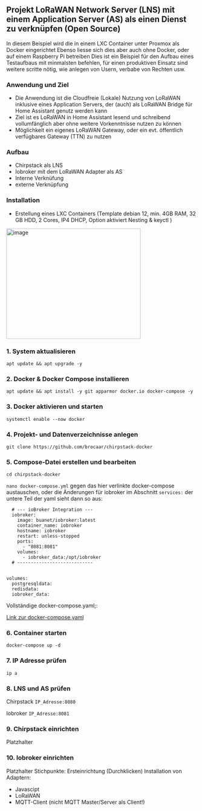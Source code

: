 ## Projekt LoRaWAN Network Server (LNS) mit einem Application Server (AS) als einen Dienst zu verknüpfen (Open Source)

In diesem Beispiel wird die in einem LXC Container unter Proxmox als Docker eingerichtet
Ebenso liesse sich dies aber auch ohne Docker, oder auf einem Raspberry Pi betreiben
Dies ist ein Beispiel für den Aufbau eines Testaufbaus mit minmalsten befehlen, für einen produktiven Einsatz sind weitere scritte nötig, wie anlegen von Usern, verbabe von Rechten usw. 

### Anwendung und Ziel
- Die Anwendung ist die Cloudfreie (Lokale) Nutzung von LoRaWAN inklusive eines Application Servers, der (auch) als LoRaWAN Bridge für Home Assistant genutz werden kann
- Ziel ist es LoRaWAN in Home Assistant lesend und schreibend vollumfänglich aber ohne weitere Vorkenntnisse nutzen zu können
- Möglichkeit ein eigenes LoRaWAN Gateway, oder ein evt. öffentlich verfügbares Gateway (TTN) zu nutzen
  
### Aufbau
- Chirpstack als LNS
- Iobroker mit dem LoRaWAN Adapter als AS
- Interne Verknüfung
- externe Verknüpfung

### Installation
- Erstellung eines LXC Containers (Template debian 12, min. 4GB RAM, 32 GB HDD, 2 Cores, IP4 DHCP, Option aktiviert Nesting & keyctl )
<img width="355" height="292" alt="image" src="https://github.com/user-attachments/assets/f89a59c1-0bbd-422d-8926-c48a31278d14" />


### 1. System aktualisieren
```apt update && apt upgrade -y```

### 2. Docker & Docker Compose installieren
```apt update && apt install -y git apparmor docker.io docker-compose -y```

### 3. Docker aktivieren und starten
```systemctl enable --now docker```

### 4. Projekt- und Datenverzeichnisse anlegen
```git clone https://github.com/brocaar/chirpstack-docker```

### 5. Compose-Datei erstellen und bearbeiten
```cd chirpstack-docker```

```nano docker-compose.yml```
gegen das hier verlinkte docker-compose austauschen, oder die Änderungen für iobroker im Abschnitt ```services:``` 
der untere Teil der yaml sieht dann so aus:
```
  # --- ioBroker Integration ---
  iobroker:
    image: buanet/iobroker:latest
    container_name: iobroker
    hostname: iobroker
    restart: unless-stopped
    ports:
      - "8081:8081"
    volumes:
      - iobroker_data:/opt/iobroker
  # ----------------------------


volumes:
  postgresqldata:
  redisdata:
  iobroker_data:
```
Vollständige docker-compose.yaml;:

[Link zur docker-compose.yaml](https://github.com/J-Paul0815/SmartHome/blob/main/Projects/Lorawan_LNS_plus_AS/docker-compose.yaml)

### 6. Container starten
```docker-compose up -d```

### 7. IP Adresse prüfen
```ip a```

### 8. LNS und AS prüfen
Chirpstack ```IP_Adresse:8080```

Iobroker ```IP_Adresse:8081```

### 9. Chirpstack einrichten
Platzhalter

### 10. Iobroker einrichten
Platzhalter
Stichpunkte:
Ersteinrichtung (Durchklicken)
Installation von Adaptern:
- Javascipt
- LoRaWAN
- MQTT-Client (nicht MQTT Master/Server als Client!)
  





 



